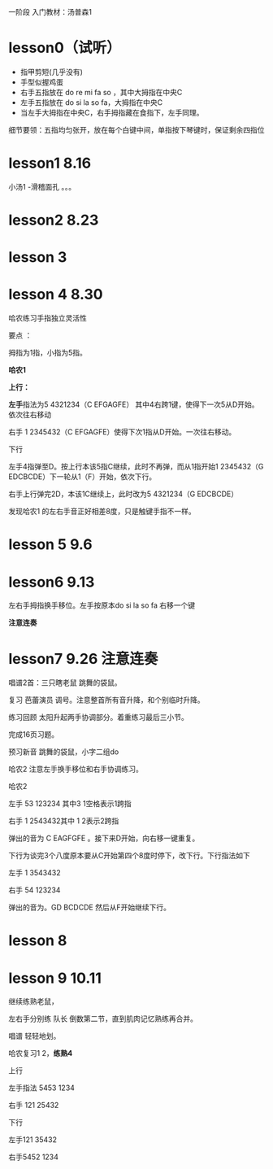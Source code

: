 一阶段 入门教材：汤普森1 

# lesson0（试听） 

- 指甲剪短(几乎没有)
- 手型似握鸡蛋
- 右手五指放在 do re mi fa so ，其中大拇指在中央C
- 左手五指放在 do si la so fa，大拇指在中央C
- 当左手大拇指在中央C，右手拇指藏在食指下，左手同理。

细节要领：五指均匀张开，放在每个白键中间，单指按下琴键时，保证剩余四指位 



#  lesson1  8.16 

小汤1 -滑稽面孔 。。。



# lesson2  8.23 



# lesson 3



# lesson 4 8.30 

哈农练习手指独立灵活性

要点 ：

拇指为1指，小指为5指。

**哈农1**

**上行：**

**左手**指法为5 4321234（C EFGAGFE）  其中4右跨1键，使得下一次5从D开始。依次往右移动

右手 1 2345432（C EFGAGFE）使得下次1指从D开始。一次往右移动。

下行

 左手4指弹至D。按上行本该5指C继续，此时不再弹，而从1指开始1 2345432（G EDCBCDE）下一轮从1（F）开始，依次下行。

右手上行弹完2D，本该1C继续上，此时改为5 4321234（G EDCBCDE）

发现哈农1 的左右手音正好相差8度，只是触键手指不一样。



# lesson 5  9.6



# lesson6 9.13



左右手拇指换手移位。左手按原本do si la so fa 右移一个键

**注意连奏**



# lesson7  **9.26** **注意连奏** 

唱谱2首：三只瞎老鼠   跳舞的袋鼠。

复习 芭蕾演员 调号。注意整首所有音升降，和个别临时升降。

练习回顾 太阳升起两手协调部分。着重练习最后三小节。

完成16页习题。

预习新音 跳舞的袋鼠，小字二组do 

哈农2 注意左手换手移位和右手协调练习。

哈农2

左手 53 123234   其中3 1空格表示1跨指

右手 1 2543432其中 1 2表示2跨指

弹出的音为 C EAGFGFE 。接下来D开始，向右移一键重复。

下行为谈完3个八度原本要从C开始第四个8度时停下，改下行。下行指法如下

左手 1 3543432

右手 54 123234  

弹出的音为。GD BCDCDE 然后从F开始继续下行。



# lesson 8



#  lesson 9  10.11 

继续练熟老鼠，

左右手分别练 队长 倒数第二节，直到肌肉记忆熟练再合并。

唱谱 轻轻地划。

哈农复习1 2，**练熟4**

上行

左手指法 5453 1234

右手 121 25432

下行 

左手121 35432

右手5452 1234